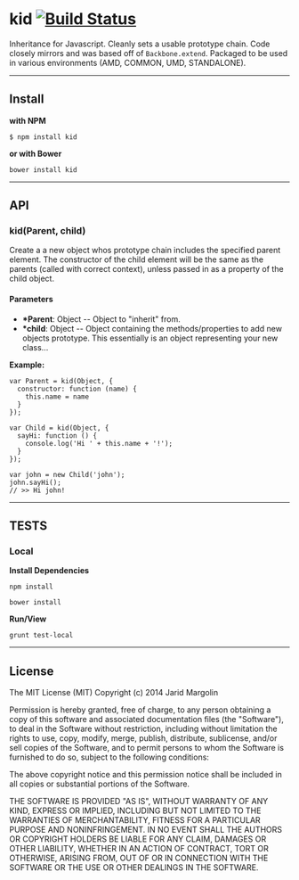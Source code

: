 kid [![Build Status](https://travis-ci.org/jaridmargolin/kid.png)](https://travis-ci.org/jaridmargolin/kid)
===


Inheritance for Javascript. Cleanly sets a usable prototype chain. Code closely mirrors and was based off of `Backbone.extend`. Packaged to be used in various environments (AMD, COMMON, UMD, STANDALONE).


---


## Install

**with NPM**

```
$ npm install kid
```

**or with Bower**

```
bower install kid
```


---


## API


### kid(Parent, child)

Create a a new object whos prototype chain includes the specified parent element. The constructor of the child element will be the same as the parents (called with correct context), unless passed in as a property of the child object.

#### Parameters

* **\*Parent**: Object -- Object to "inherit" from.
* **\*child**: Object -- Object containing the methods/properties to add new objects prototype. This essentially is an object representing your new class...

**Example:**

```
var Parent = kid(Object, {
  constructor: function (name) {
    this.name = name
  }
});

var Child = kid(Object, {
  sayHi: function () {
    console.log('Hi ' + this.name + '!');
  }
});

var john = new Child('john');
john.sayHi();
// >> Hi john!
```

---

## TESTS

### Local

**Install Dependencies**

```
npm install
```

```
bower install
```

**Run/View**

```
grunt test-local
```


---

## License

The MIT License (MIT) Copyright (c) 2014 Jarid Margolin

Permission is hereby granted, free of charge, to any person obtaining a copy of this software and associated documentation files (the "Software"), to deal in the Software without restriction, including without limitation the rights to use, copy, modify, merge, publish, distribute, sublicense, and/or sell copies of the Software, and to permit persons to whom the Software is furnished to do so, subject to the following conditions:

The above copyright notice and this permission notice shall be included in all copies or substantial portions of the Software.

THE SOFTWARE IS PROVIDED "AS IS", WITHOUT WARRANTY OF ANY KIND, EXPRESS OR IMPLIED, INCLUDING BUT NOT LIMITED TO THE WARRANTIES OF MERCHANTABILITY, FITNESS FOR A PARTICULAR PURPOSE AND NONINFRINGEMENT. IN NO EVENT SHALL THE AUTHORS OR COPYRIGHT HOLDERS BE LIABLE FOR ANY CLAIM, DAMAGES OR OTHER LIABILITY, WHETHER IN AN ACTION OF CONTRACT, TORT OR OTHERWISE, ARISING FROM, OUT OF OR IN CONNECTION WITH THE SOFTWARE OR THE USE OR OTHER DEALINGS IN THE SOFTWARE.